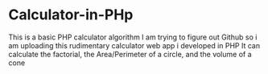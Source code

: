 # Calculator-in-PHp
This is a basic PHP calculator algorithm
I am trying to figure out Github so i am uploading this rudimentary calculator web app i developed in PHP
It can calculate the factorial, the Area/Perimeter of a circle, and the volume of a cone
